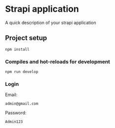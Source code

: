 # Strapi application

A quick description of your strapi application

## Project setup
```
npm install
```
### Compiles and hot-reloads for development
```
npm run develop
```
### Login
Email: 
``` 
admin@gmail.com 
```
Password: 
```
Admin123
```
